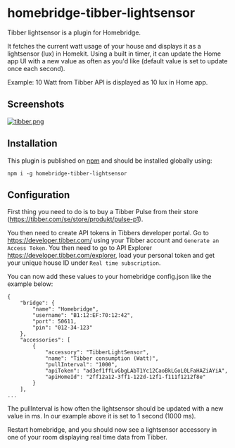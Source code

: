 # homebridge-tibber-lightsensor
Tibber lightsensor is a plugin for Homebridge.

It fetches the current watt usage of your house and displays it as a lightsensor (lux) in Homekit. Using a built in timer, it can update the Home app UI with a new value as often as you'd like (default value is set to update once each second).

Example: 10 Watt from Tibber API is displayed as 10 lux in Home app.

## Screenshots

[![tibber.png](https://i.postimg.cc/gkVDqs5c/tibber.png)](https://postimg.cc/sv273Ysb)

## Installation 
This plugin is published on [npm](https://www.npmjs.com/package/homebridge-tibber-lightsensor) and should be installed globally using:

`npm i -g homebridge-tibber-lightsensor`

## Configuration

First thing you need to do is to buy a Tibber Pulse from their store (https://tibber.com/se/store/produkt/pulse-p1).

You then need to create API tokens in Tibbers developer portal. Go to https://developer.tibber.com/ using your Tibber account and `Generate an Access Token`. You then need to go to API Explorer https://developer.tibber.com/explorer, load your personal token and get your unique house ID under `Real time subscription`.

You can now add these values to your homebridge config.json like the example below:
```
{
    "bridge": {
        "name": "Homebridge",
        "username": "B1:12:EF:70:12:42",
        "port": 50611,
        "pin": "012-34-123"
    },
    "accessories": [
        {
            "accessory": "TibberLightSensor",
            "name": "Tibber consumption (Watt)",
            "pullInterval": "1000",
            "apiToken": "ad3ef1ffLvGbgLAbT1Yc12CaoBkLGoL0LFaHAZiAYiA",
            "apiHomeId": "2ff12a12-3ff1-122d-12f1-f111f1212f8e"
        }
    ],
...
```
The pullInterval is how often the lightsensor should be updated with a new value in ms. In our example above it is set to 1 second (1000 ms).

Restart homebridge, and you should now see a lightsensor accessory in one of your room displaying real time data from Tibber. 


